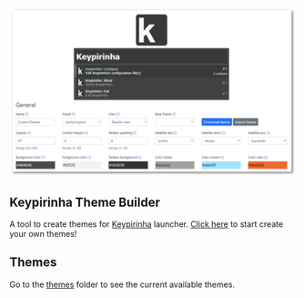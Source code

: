 ![screenshot](screenshot.png)

## Keypirinha Theme Builder

A tool to create themes for [Keypirinha](http://keypirinha.com) launcher. [Click here](https://fuhrmann.github.io/keypirinha-theme-builder/) to start create your own themes!

## Themes

Go to the [themes](https://github.com/Fuhrmann/keypirinha-theme-builder/blob/master/themes.json) folder to see the current available themes.
